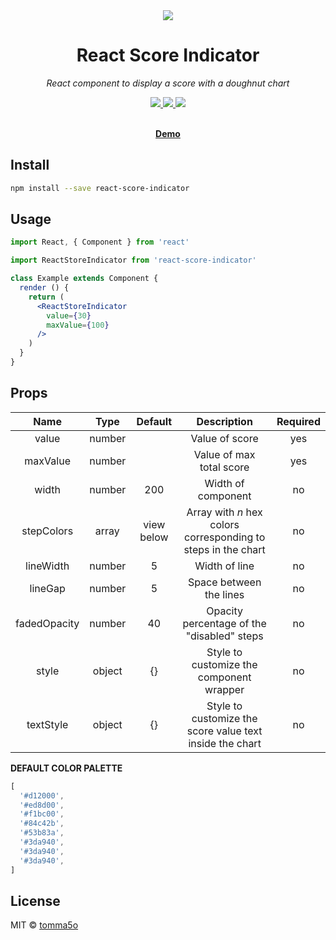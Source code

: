 <div align="center">
  <a href="https://github.com/tomma5o/react-score-indicator">
    <img src="http://mantovanig.it/media/react-score-indicator.png" />
  </a>
  <h1>React Score Indicator</h1>
  <p>
    <em>React component to display a score with a doughnut chart</em>
  </p>
  <p>
    <a href="https://github.com/tomma5o/react-score-indicator/commits/master">
      <img src="https://img.shields.io/github/last-commit/tomma5o/react-score-indicator.svg" />
    </a>
    <a href="https://www.npmjs.com/package/react-score-indicator">
      <img src="https://img.shields.io/npm/v/react-score-indicator.svg" />
    </a>
    <a href="https://standardjs.com">
      <img src="https://img.shields.io/badge/code_style-standard-brightgreen.svg" />
    </a>
  </p>
  <br>
  <a href="https://tomma5o.github.io/react-score-indicator"><b>Demo</b></a>
</div>


## Install

```bash
npm install --save react-score-indicator
```

## Usage

```jsx
import React, { Component } from 'react'

import ReactStoreIndicator from 'react-score-indicator'

class Example extends Component {
  render () {
    return (
      <ReactStoreIndicator
        value={30}
        maxValue={100}
      />
    )
  }
}
```

## Props

|    Name    |  Type  |   Default  |                         Description                          | Required |
|:----------:|:------:|:----------:|:------------------------------------------------------------:|:--------:|
| value      | number |            | Value of score                                               | yes      |
| maxValue   | number |            | Value of max total score                                     | yes      |
| width      | number | 200        | Width of component                                           | no       |
| stepColors | array  | view below | Array with _n_ hex colors corresponding to steps in the chart| no       |
| lineWidth  | number | 5          | Width of line                                                | no       |
| lineGap    | number | 5          | Space between the lines                                      | no       |
|fadedOpacity| number | 40         | Opacity percentage of the "disabled" steps                   | no       |
| style      | object | {}         | Style to customize the component wrapper                     | no       |
| textStyle  | object | {}         | Style to customize the score value text inside the chart     | no       |

**DEFAULT COLOR PALETTE**
```js
[
  '#d12000',
  '#ed8d00',
  '#f1bc00',
  '#84c42b',
  '#53b83a',
  '#3da940',
  '#3da940',
  '#3da940',
]
```

## License

MIT © [tomma5o](https://github.com/tomma5o)
